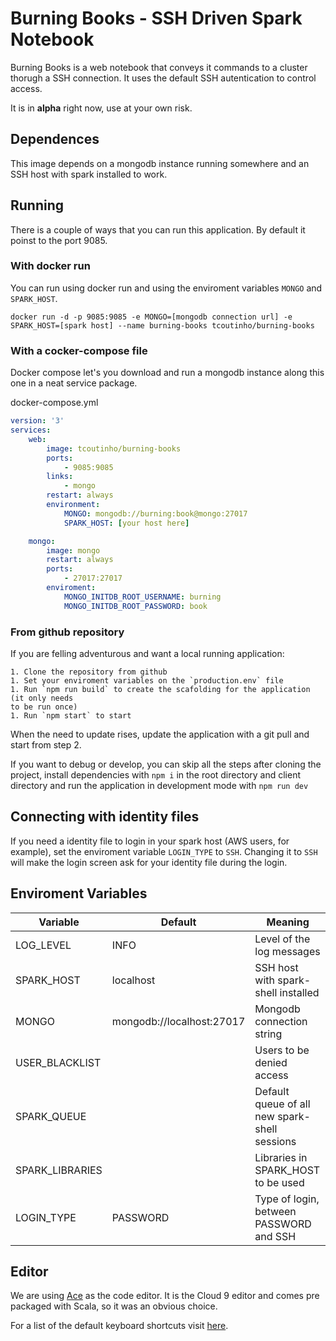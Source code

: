 # Burning Books - SSH Driven Spark Notebook

Burning Books is a web notebook that conveys it commands to a cluster thorugh a SSH connection.
It uses the default SSH autentication to control access.

It is in **alpha** right now, use at your own risk.

## Dependences

This image depends on a mongodb instance running somewhere and an SSH host with spark installed to work.

## Running

There is a couple of ways that you can run this application. By default it poinst to the port 9085.

### With docker run

You can run using docker run and using the enviroment variables `MONGO` and `SPARK_HOST`.

`docker run -d -p 9085:9085 -e MONGO=[mongodb connection url] -e SPARK_HOST=[spark host] --name burning-books tcoutinho/burning-books`

### With a cocker-compose file

Docker compose let's you download and run a mongodb instance along this one in a neat service package.

docker-compose.yml
```yaml
version: '3'
services:
    web:
        image: tcoutinho/burning-books
        ports:
            - 9085:9085
        links:
            - mongo
        restart: always
        environment:
            MONGO: mongodb://burning:book@mongo:27017
            SPARK_HOST: [your host here]

    mongo:
        image: mongo
        restart: always
        ports:
            - 27017:27017
        enviroment:
            MONGO_INITDB_ROOT_USERNAME: burning
            MONGO_INITDB_ROOT_PASSWORD: book
```
### From github repository

If you are felling adventurous and want a local running application:

    1. Clone the repository from github
    1. Set your enviroment variables on the `production.env` file
    1. Run `npm run build` to create the scafolding for the application (it only needs
    to be run once)
    1. Run `npm start` to start

When the need to update rises, update the application with a git pull and start from step 2.

If you want to debug or develop, you can skip all the steps after cloning the project, install
dependencies with `npm i` in the root directory and client directory and run the application in
development mode with `npm run dev`

## Connecting with identity files

If you need a identity file to login in your spark host (AWS users, for example), set the
enviroment variable `LOGIN_TYPE` to `SSH`. Changing it to `SSH` will make the login screen ask
for your identity file during the login.

## Enviroment Variables

| Variable          | Default                   | Meaning                                       |
|-------------------|---------------------------|-----------------------------------------------|
| LOG_LEVEL         | INFO                      | Level of the log messages                     |
| SPARK_HOST        | localhost                 | SSH host with spark-shell installed           |
| MONGO             | mongodb://localhost:27017 | Mongodb connection string                     |
| USER_BLACKLIST    |                           | Users to be denied access                     |
| SPARK_QUEUE       |                           | Default queue of all new spark-shell sessions |
| SPARK_LIBRARIES   |                           | Libraries in SPARK_HOST to be used            |
| LOGIN_TYPE        | PASSWORD                  | Type of login, between PASSWORD and SSH       |

## Editor

We are using [Ace](https://ace.c9.io/) as the code editor. It is the Cloud 9 editor and comes pre packaged with Scala, so it was an obvious choice.

For a list of the default keyboard shortcuts visit [here](https://github.com/ajaxorg/ace/wiki/Default-Keyboard-Shortcuts).